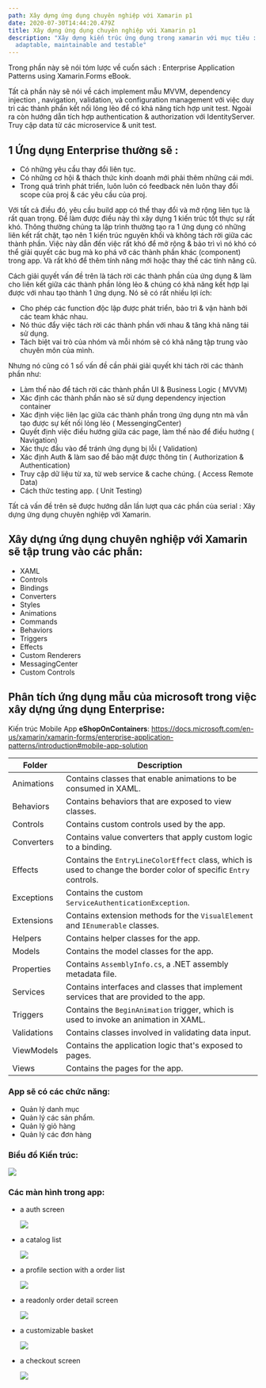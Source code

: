 ```yaml
---
path: Xây dựng ứng dụng chuyên nghiệp với Xamarin p1
date: 2020-07-30T14:44:20.479Z
title: Xây dựng ứng dụng chuyên nghiệp với Xamarin p1
description: "Xây dựng kiến trúc ứng dụng trong xamarin với mục tiêu :
  adaptable, maintainable and testable"
---
```

Trong phần này sẽ nói tóm lược về cuốn sách : Enterprise Application Patterns using Xamarin.Forms eBook.

Tất cả phần này sẽ nói về cách implement mẫu MVVM, dependency injection , navigation, validation, và configuration management với việc duy trì các thành phần kết nối lỏng lẻo để có khả năng tích hợp unit test. Ngoài ra còn hướng dẫn tích hợp authentication & authorization với IdentityServer. Truy cập data từ các microservice & unit test.

## 1 Ứng dụng Enterprise thường sẽ :

* Có những yêu cầu thay đổi liên tục.
* Có những cơ hội & thách thức kinh doanh mới phải thêm những cái mới.
* Trong quá trình phát triển, luôn luôn có feedback nên luôn thay đổi scope của proj & các yêu cầu của proj.

Với tất cả điều đó, yêu cầu build app có thể thay đổi và mở rộng liên tục là rất quan trọng. Để làm được điều này thì xây dựng 1 kiến trúc tốt thực sự rất khó. Thông thường chúng ta lập trình thường tạo ra 1 ứng dụng có những liên kết rất chặt, tạo nên 1 kiến trúc nguyên khối và không tách rời giữa các thành phần.  Việc này dẫn đến việc rất khó để mở rộng & bảo trì vì nó khó có thể giải quyết các bug mà ko phá vỡ các thành phần khác (component) trong app. Và rất khó để thêm tính năng mới hoặc thay thế các tính năng cũ.

Cách giải quyết vấn đề trên là tách rời các thành phần của ứng dụng & làm cho liên kết giữa các thành phần lỏng lẻo & chúng có khả năng kết hợp lại được với nhau tạo thành 1 ứng dụng. Nó sẽ có rất nhiều lợi ích: 

* Cho phép các function độc lập được phát triển, bảo trì & vận hành bởi các team khác nhau.
* Nó thúc đẩy việc tách rời các thành phần với nhau & tăng khả năng tái sử dụng.
* Tách biệt vai trò của nhóm và mỗi nhóm sẽ có khả năng tập trung vào chuyên môn của mình. 

Nhưng nó cũng có 1 số vấn đề cần phải giải quyết khi tách rời các thành phần như:

* Làm thế nào để tách rời các thành phần UI & Business Logic ( MVVM)
* Xác định các thành phần nào sẽ sử dụng dependency injection container
* Xác định việc liên lạc giữa các thành phần trong ứng dụng ntn mà vẫn tạo được sự kết nối lỏng lẻo ( MessengingCenter)
* Quyết định việc điều hướng giữa các page, làm thế nào để điều hướng ( Navigation)
* Xác thực đầu vào để tránh ứng dụng  bị lỗi ( Validation)
* Xác định Auth & làm sao để bảo mật được thông tin ( Authorization & Authentication)
* Truy cập dữ liệu từ xa, từ web service & cache chúng. ( Access Remote Data)
* Cách thức testing app. ( Unit Testing)

Tất cả vấn đề trên sẽ được hướng dẫn lần lượt qua các phần của serial : Xây dựng ứng dụng chuyên nghiệp với Xamarin.

## Xây dựng ứng dụng chuyên nghiệp với Xamarin sẽ tập trung vào các phần:

* XAML
* Controls
* Bindings
* Converters
* Styles
* Animations
* Commands
* Behaviors
* Triggers
* Effects
* Custom Renderers
* MessagingCenter
* Custom Controls

## Phân tích ứng dụng mẫu của microsoft trong việc xây dựng ứng dụng Enterprise:

Kiến trúc Mobile App **eShopOnContainers**: https://docs.microsoft.com/en-us/xamarin/xamarin-forms/enterprise-application-patterns/introduction#mobile-app-solution

| Folder      | Description                                                                                                       |
| ----------- | ----------------------------------------------------------------------------------------------------------------- |
| Animations  | Contains classes that enable animations to be consumed in XAML.                                                   |
| Behaviors   | Contains behaviors that are exposed to view classes.                                                              |
| Controls    | Contains custom controls used by the app.                                                                         |
| Converters  | Contains value converters that apply custom logic to a binding.                                                   |
| Effects     | Contains the `EntryLineColorEffect` class, which is used to change the border color of specific `Entry` controls. |
| Exceptions  | Contains the custom `ServiceAuthenticationException`.                                                             |
| Extensions  | Contains extension methods for the `VisualElement` and `IEnumerable` classes.                                     |
| Helpers     | Contains helper classes for the app.                                                                              |
| Models      | Contains the model classes for the app.                                                                           |
| Properties  | Contains `AssemblyInfo.cs`, a .NET assembly metadata file.                                                        |
| Services    | Contains interfaces and classes that implement services that are provided to the app.                             |
| Triggers    | Contains the `BeginAnimation` trigger, which is used to invoke an animation in XAML.                              |
| Validations | Contains classes involved in validating data input.                                                               |
| ViewModels  | Contains the application logic that's exposed to pages.                                                           |
| Views       | Contains the pages for the app.                                                                                   |

### App sẽ có các chức năng:

* Quản lý danh mục
* Quản lý các sản phẩm.
* Quản lý giỏ hàng
* Quản lý các đơn hàng

### Biểu đồ Kiến trúc:

![](../assets/eshoponcontainers_architecture_diagram.png)



### Các màn hình trong app:

* a auth screen

  ![](../assets/auth.png)
* a catalog list

  ![](../assets/catalog.png)
* a profile section with a order list

  ![](../assets/profile.png)
* a readonly order detail screen

  ![](../assets/orderdetail.png)
* a customizable basket

  ![](../assets/filter.png)
* a checkout screen

  ![](../assets/shoppingcart.png)